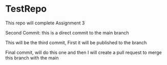 # TestRepo
This repo will complete Assignment 3

Second Commit: this is a direct commit to the main branch

This will be the third commit, First it will be published to the branch

Final commit, will do this one and then I will create a pull request to merge this branch with the main